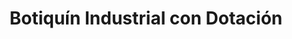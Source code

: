 ---
title: "Botiquín Industrial con Dotación"
description: "Kit de Primeros Auxilios para Entornos Laborales"
line: "Línea de primeros auxilios"
main:
  id: 208 # ID único para este producto
  content: |
    Presentamos nuestro **Botiquín Industrial con Dotación** – la solución completa para la atención de emergencias en el lugar de trabajo. Parte esencial de nuestra **Línea de Primeros Auxilios**, este kit robusto y organizado cumple con las normativas de seguridad industrial, asegurando que tu empresa esté preparada para responder eficazmente ante cualquier incidente.

  imgCard: "@/images/products/botiquin-industrial-card.avif" # Sugerencia de imagen para la tarjeta
  imgMain: "@/images/products/botiquin-industrial-main.avif" # Sugerencia de imagen principal
  imgAlt: "Botiquín industrial con dotación completa"
tabs:
  - id: "tabs-with-card-item-1"
    dataTab: "#tabs-with-card-1"
    title: "Descripción General"
  - id: "tabs-with-card-item-2"
    dataTab: "#tabs-with-card-2"
    title: "Tamaños, Precios y Dotación"
  - id: "tabs-with-card-item-3"
    dataTab: "#tabs-with-card-3"
    title: "Cumplimiento Normativo y Ventajas"
longDescription:
  title: "Seguridad Laboral y Cumplimiento en un Solo Kit"
  subTitle: |
    El Botiquín Industrial con Dotación de Extintores del Risaralda es una inversión en la seguridad y el bienestar de tus empleados. Su diseño resistente, organización eficiente y dotación completa permiten una respuesta rápida y profesional ante accidentes laborales, minimizando riesgos y cumpliendo con las exigencias de seguridad industrial.
  btnTitle: "Solicita tu Botiquín Industrial"
  btnURL: "#"
descriptionList:
  - title: "Cumplimiento Normativo"
    subTitle: "Diseñado para cumplir con las normativas de seguridad industrial (ej. Resolución 2400 de 1979 en Colombia, u otras aplicables), asegurando la legalidad y la seguridad."
  - title: "Organización Eficiente"
    subTitle: "Compartimentos internos y etiquetas claras facilitan la rápida localización de los insumos en situaciones de emergencia."
  - title: "Material Resistente"
    subTitle: "Fabricado con materiales duraderos y resistentes a golpes, polvo y humedad, para soportar las condiciones del entorno laboral."
specificationsLeft:
  - title: "Tamaños y Precios"
    subTitle: |
      - **Pequeño (25x30x10 cm):** $100.000
      - **Mediano (38x30x10 cm):** $130.000
      - **Grande (50x40x15 cm):** $150.000
  - title: "Dotación Estándar Incluida" # LISTA DETALLADA DE LA DOTACIÓN
    subTitle: |
      - **Material de Curación:**
        - Gasas estériles (varios tamaños y cantidades)
        - Vendas elásticas y de gasa (varios tamaños)
        - Apósitos absorbentes
        - Esparadrapo hipoalergénico
        - Apósito oclusivo (para heridas de tórax)
      - **Antisépticos y Desinfectantes:**
        - Solución salina (para lavado de heridas)
        - Clorhexidina o Povidona Yodada
        - Alcohol antiséptico
      - **Herramientas y Accesorios:**
        - Tijeras de trauma
        - Pinzas
        - Bajalenguas
        - Guantes desechables (varios pares)
        - Mascarilla de RCP
        - Manta térmica
        - Bolsas para residuos biológicos
        - Linterna
        - Manual de primeros auxilios
      - **Inmovilización (Básico):**
        - Férulas (para dedos/extremidades)
        - Venda triangular
      - **(Añade aquí la lista completa y detallada de los insumos, agrupándolos si es posible.  Es crucial para la credibilidad.)**
  - title: "Material del Estuche"
    subTitle: "Plástico ABS de alta resistencia o metal (según el modelo)."
tableData:
  - feature: ["Especificación", "Valor"]
    description:
      - ["Tamaños Disponibles", "Pequeño, Mediano, Grande"]
      - ["Precios (COP)", "$100.000, $130.000, $150.000"]
      - ["Cumple Normativa", "Sí (especificar la normativa exacta)"]
      - ["Uso Recomendado", "Entornos Laborales (industrias, oficinas, construcción)"]
      - ["Material del Estuche", "Plástico ABS / Metal"]
blueprints:
  first: "@/images/blueprint-botiquin-industrial-1.avif" # Diagrama del botiquín abierto
  second: "@/images/blueprint-botiquin-industrial-2.avif" # Vista del botiquín cerrado
---